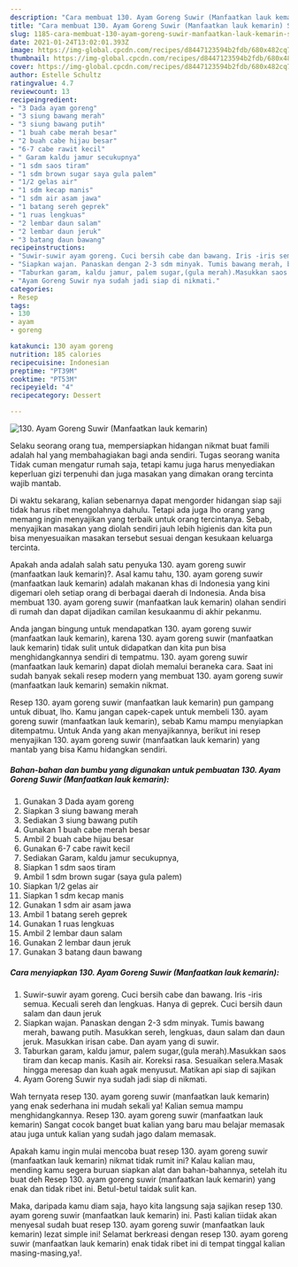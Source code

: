 ```yaml
---
description: "Cara membuat 130. Ayam Goreng Suwir (Manfaatkan lauk kemarin) Sederhana dan Mudah Dibuat"
title: "Cara membuat 130. Ayam Goreng Suwir (Manfaatkan lauk kemarin) Sederhana dan Mudah Dibuat"
slug: 1185-cara-membuat-130-ayam-goreng-suwir-manfaatkan-lauk-kemarin-sederhana-dan-mudah-dibuat
date: 2021-01-24T13:02:01.393Z
image: https://img-global.cpcdn.com/recipes/d8447123594b2fdb/680x482cq70/130-ayam-goreng-suwir-manfaatkan-lauk-kemarin-foto-resep-utama.jpg
thumbnail: https://img-global.cpcdn.com/recipes/d8447123594b2fdb/680x482cq70/130-ayam-goreng-suwir-manfaatkan-lauk-kemarin-foto-resep-utama.jpg
cover: https://img-global.cpcdn.com/recipes/d8447123594b2fdb/680x482cq70/130-ayam-goreng-suwir-manfaatkan-lauk-kemarin-foto-resep-utama.jpg
author: Estelle Schultz
ratingvalue: 4.7
reviewcount: 13
recipeingredient:
- "3 Dada ayam goreng"
- "3 siung bawang merah"
- "3 siung bawang putih"
- "1 buah cabe merah besar"
- "2 buah cabe hijau besar"
- "6-7 cabe rawit kecil"
- " Garam kaldu jamur secukupnya"
- "1 sdm saos tiram"
- "1 sdm brown sugar saya gula palem"
- "1/2 gelas air"
- "1 sdm kecap manis"
- "1 sdm air asam jawa"
- "1 batang sereh geprek"
- "1 ruas lengkuas"
- "2 lembar daun salam"
- "2 lembar daun jeruk"
- "3 batang daun bawang"
recipeinstructions:
- "Suwir-suwir ayam goreng. Cuci bersih cabe dan bawang. Iris -iris semua. Kecuali sereh dan lengkuas. Hanya di geprek. Cuci bersih daun salam dan daun jeruk"
- "Siapkan wajan. Panaskan dengan 2-3 sdm minyak. Tumis bawang merah, bawang putih. Masukkan sereh, lengkuas, daun salam dan daun jeruk. Masukkan irisan cabe. Dan ayam yang di suwir."
- "Taburkan garam, kaldu jamur, palem sugar,(gula merah).Masukkan saos tiram dan kecap manis. Kasih air. Koreksi rasa. Sesuaikan selera.Masak hingga meresap dan kuah agak menyusut. Matikan api siap di sajikan"
- "Ayam Goreng Suwir nya sudah jadi siap di nikmati."
categories:
- Resep
tags:
- 130
- ayam
- goreng

katakunci: 130 ayam goreng 
nutrition: 185 calories
recipecuisine: Indonesian
preptime: "PT39M"
cooktime: "PT53M"
recipeyield: "4"
recipecategory: Dessert

---
```



![130. Ayam Goreng Suwir (Manfaatkan lauk kemarin)](https://img-global.cpcdn.com/recipes/d8447123594b2fdb/680x482cq70/130-ayam-goreng-suwir-manfaatkan-lauk-kemarin-foto-resep-utama.jpg)

Selaku seorang orang tua, mempersiapkan hidangan nikmat buat famili adalah hal yang membahagiakan bagi anda sendiri. Tugas seorang  wanita Tidak cuman mengatur rumah saja, tetapi kamu juga harus menyediakan keperluan gizi terpenuhi dan juga masakan yang dimakan orang tercinta wajib mantab.

Di waktu  sekarang, kalian sebenarnya dapat mengorder hidangan siap saji tidak harus ribet mengolahnya dahulu. Tetapi ada juga lho orang yang memang ingin menyajikan yang terbaik untuk orang tercintanya. Sebab, menyajikan masakan yang diolah sendiri jauh lebih higienis dan kita pun bisa menyesuaikan masakan tersebut sesuai dengan kesukaan keluarga tercinta. 



Apakah anda adalah salah satu penyuka 130. ayam goreng suwir (manfaatkan lauk kemarin)?. Asal kamu tahu, 130. ayam goreng suwir (manfaatkan lauk kemarin) adalah makanan khas di Indonesia yang kini digemari oleh setiap orang di berbagai daerah di Indonesia. Anda bisa membuat 130. ayam goreng suwir (manfaatkan lauk kemarin) olahan sendiri di rumah dan dapat dijadikan camilan kesukaanmu di akhir pekanmu.

Anda jangan bingung untuk mendapatkan 130. ayam goreng suwir (manfaatkan lauk kemarin), karena 130. ayam goreng suwir (manfaatkan lauk kemarin) tidak sulit untuk didapatkan dan kita pun bisa menghidangkannya sendiri di tempatmu. 130. ayam goreng suwir (manfaatkan lauk kemarin) dapat diolah memalui beraneka cara. Saat ini sudah banyak sekali resep modern yang membuat 130. ayam goreng suwir (manfaatkan lauk kemarin) semakin nikmat.

Resep 130. ayam goreng suwir (manfaatkan lauk kemarin) pun gampang untuk dibuat, lho. Kamu jangan capek-capek untuk membeli 130. ayam goreng suwir (manfaatkan lauk kemarin), sebab Kamu mampu menyiapkan ditempatmu. Untuk Anda yang akan menyajikannya, berikut ini resep menyajikan 130. ayam goreng suwir (manfaatkan lauk kemarin) yang mantab yang bisa Kamu hidangkan sendiri.

<!--inarticleads1-->

##### Bahan-bahan dan bumbu yang digunakan untuk pembuatan 130. Ayam Goreng Suwir (Manfaatkan lauk kemarin):

1. Gunakan 3 Dada ayam goreng
1. Siapkan 3 siung bawang merah
1. Sediakan 3 siung bawang putih
1. Gunakan 1 buah cabe merah besar
1. Ambil 2 buah cabe hijau besar
1. Gunakan 6-7 cabe rawit kecil
1. Sediakan  Garam, kaldu jamur secukupnya,
1. Siapkan 1 sdm saos tiram
1. Ambil 1 sdm brown sugar (saya gula palem)
1. Siapkan 1/2 gelas air
1. Siapkan 1 sdm kecap manis
1. Gunakan 1 sdm air asam jawa
1. Ambil 1 batang sereh geprek
1. Gunakan 1 ruas lengkuas
1. Ambil 2 lembar daun salam
1. Gunakan 2 lembar daun jeruk
1. Gunakan 3 batang daun bawang




<!--inarticleads2-->

##### Cara menyiapkan 130. Ayam Goreng Suwir (Manfaatkan lauk kemarin):

1. Suwir-suwir ayam goreng. Cuci bersih cabe dan bawang. Iris -iris semua. Kecuali sereh dan lengkuas. Hanya di geprek. Cuci bersih daun salam dan daun jeruk
1. Siapkan wajan. Panaskan dengan 2-3 sdm minyak. Tumis bawang merah, bawang putih. Masukkan sereh, lengkuas, daun salam dan daun jeruk. Masukkan irisan cabe. Dan ayam yang di suwir.
1. Taburkan garam, kaldu jamur, palem sugar,(gula merah).Masukkan saos tiram dan kecap manis. Kasih air. Koreksi rasa. Sesuaikan selera.Masak hingga meresap dan kuah agak menyusut. Matikan api siap di sajikan
1. Ayam Goreng Suwir nya sudah jadi siap di nikmati.




Wah ternyata resep 130. ayam goreng suwir (manfaatkan lauk kemarin) yang enak sederhana ini mudah sekali ya! Kalian semua mampu menghidangkannya. Resep 130. ayam goreng suwir (manfaatkan lauk kemarin) Sangat cocok banget buat kalian yang baru mau belajar memasak atau juga untuk kalian yang sudah jago dalam memasak.

Apakah kamu ingin mulai mencoba buat resep 130. ayam goreng suwir (manfaatkan lauk kemarin) nikmat tidak rumit ini? Kalau kalian mau, mending kamu segera buruan siapkan alat dan bahan-bahannya, setelah itu buat deh Resep 130. ayam goreng suwir (manfaatkan lauk kemarin) yang enak dan tidak ribet ini. Betul-betul taidak sulit kan. 

Maka, daripada kamu diam saja, hayo kita langsung saja sajikan resep 130. ayam goreng suwir (manfaatkan lauk kemarin) ini. Pasti kalian tiidak akan menyesal sudah buat resep 130. ayam goreng suwir (manfaatkan lauk kemarin) lezat simple ini! Selamat berkreasi dengan resep 130. ayam goreng suwir (manfaatkan lauk kemarin) enak tidak ribet ini di tempat tinggal kalian masing-masing,ya!.

